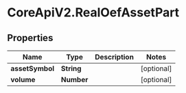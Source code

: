 # CoreApiV2.RealOefAssetPart

## Properties
Name | Type | Description | Notes
------------ | ------------- | ------------- | -------------
**assetSymbol** | **String** |  | [optional] 
**volume** | **Number** |  | [optional] 


